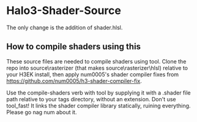 # Halo3-Shader-Source
The only change is the addition of shader.hlsl.

## How to compile shaders using this
These source files are needed to compile shaders using tool. Clone the repo into source\rasterizer (that makes source\rasterizer\hlsl) relative to your H3EK install, then apply num0005's shader compiler fixes from https://github.com/num0005/h3-shader-compiler-fix.

Use the compile-shaders verb with tool by supplying it with a .shader file path relative to your tags directory, without an extension.
Don't use tool_fast! It links the shader compiler library statically, ruining everything. Please go nag num about it.
